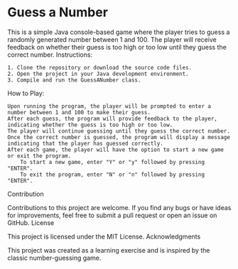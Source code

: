 # Guess a Number

This is a simple Java console-based game where the player tries to guess a randomly generated number between 1 and 100. The player will receive feedback on whether their guess is too high or too low until they guess the correct number.
Instructions:

    1. Clone the repository or download the source code files.
    2. Open the project in your Java development environment.
    3. Compile and run the GuessANumber class.

How to Play:

    Upon running the program, the player will be prompted to enter a number between 1 and 100 to make their guess.
    After each guess, the program will provide feedback to the player, indicating whether the guess is too high or too low.
    The player will continue guessing until they guess the correct number.
    Once the correct number is guessed, the program will display a message indicating that the player has guessed correctly.
    After each game, the player will have the option to start a new game or exit the program.
        To start a new game, enter "Y" or "y" followed by pressing "ENTER".
        To exit the program, enter "N" or "n" followed by pressing "ENTER".

Contribution

Contributions to this project are welcome. If you find any bugs or have ideas for improvements, feel free to submit a pull request or open an issue on GitHub.
License

This project is licensed under the MIT License.
Acknowledgments

This project was created as a learning exercise and is inspired by the classic number-guessing game.
